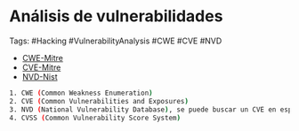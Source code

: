 # Análisis de vulnerabilidades 

Tags: #Hacking #VulnerabilityAnalysis #CWE  #CVE #NVD 

* [CWE-Mitre](https://cwe.mitre.org/)
* [CVE-Mitre](https://cve.mitre.org/)
* [NVD-Nist](https://nvd.nist.gov/)

```bash 
1. CWE (Common Weakness Enumeration) 
2. CVE (Common Vulnerabilities and Exposures)
3. NVD (National Vulnerability Database), se puede buscar un CVE en especifico 
4. CVSS (Common Vulnerability Score System)
```